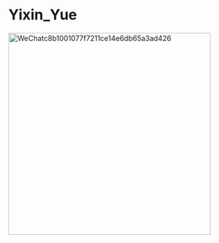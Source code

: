 # Yixin_Yue
<img width="400" alt="WeChatc8b1001077f7211ce14e6db65a3ad426" src="https://github.com/Rising-Stars-by-Sunshine/Yixin_Yue/assets/164857136/4241ce15-0e83-4863-8e12-e8a5e05505b0">
